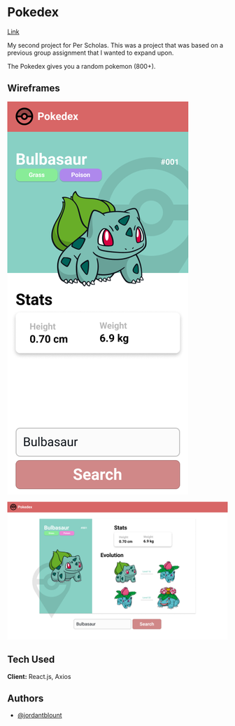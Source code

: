 
# Pokedex 

[Link](https://perscholas.instructure.com/courses/799/assignments)

My second project for Per Scholas. This was a project that was based on a previous group assignment that I wanted to expand upon. 

The Pokedex gives you a random pokemon (800+). 



## Wireframes

![Mobile](https://raw.githubusercontent.com/JordanBlount/pokedex/main/wireframes/mobile.png)

![Desktop](https://raw.githubusercontent.com/JordanBlount/pokedex/main/wireframes/desktop.png)

## Tech Used

**Client:** React.js, Axios
  
## Authors

- [@jordantblount](https://jordanblount.com)

  